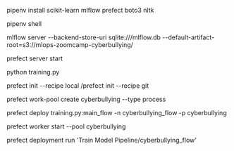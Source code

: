 pipenv install scikit-learn mlflow prefect boto3 nltk

pipenv shell

mlflow server --backend-store-uri sqlite:///mlflow.db --default-artifact-root=s3://mlops-zoomcamp-cyberbullying/

prefect server start

python training.py

prefect init --recipe local /prefect init --recipe git

prefect work-pool create cyberbullying --type process

prefect deploy training.py:main_flow -n cyberbullying_flow -p cyberbullying

prefect worker start --pool cyberbullying

prefect deployment run 'Train Model Pipeline/cyberbullying_flow'